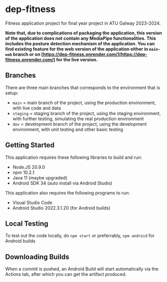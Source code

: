 # dep-fitness
Fitness application project for final year project in ATU Galway 2023-2024.

**Note that, due to complications of packaging the application, this version of the application does not contain any MediaPipe functionalities. This includes the posture detection mechanism of the application. You can find existing feature for the web version of the application either in `main-web` branch or on [https://dep-fitness.onrender.com/](https://dep-fitness.onrender.com/) for the live version.**

## Branches
There are three main branches that corresponds to the environment that is setup:
* `main` = main branch of the project, using the production environment, with live code and data
* `staging` = staging branch of the project, using the staging environment, with further testing, simulating the real production environment
* `dev` = development branch of the project, using the development environment, with unit testing and other basic testing

## Getting Started
This application requires these following libraries to build and run:
* Node.JS 20.9.0
* npm 10.2.1
* Java 11 (maybe upgraded)
* Android SDK 34 (auto install via Android Studio)

This application also requires the following programs to run:
* Visual Studio Code
* Android Studio 2022.3.1.20 (for Android builds)

## Local Testing
To test out the code locally, do `npm start` or preferrably, `npm android` for Android builds

## Downloading Builds
When a commit is pushed, an Android Build will start automatically via the Actions tab, after which you can get the artifact produced.

